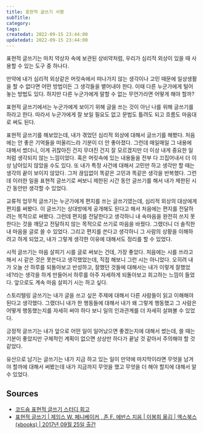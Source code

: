 ```yaml
---
title: 표현적 글쓰기 서평
subTitle:
category:
tags:
createdat: 2022-09-15 23:44:00
updatedat: 2022-09-15 23:44:00
---
```


표현적 글쓰기는 마치 약상자 속에 보관된 상비약처럼, 우리가 심리적 외상이 있을 때
사용할 수 있는 도구 중 하나다.  

만약에 내가 심리적 외상같은 머릿속에서 떠나가지 않는 생각이나 고민 때문에
일상생활을 할 수 없다면 어떤 방법이든 그 생각들을 뱉어내야 한다. 이때 다른
누군가에게 털어놓는 방법도 있다. 하지만 다른 누군가에게 말할 수 없는 무언가라면
어떻게 해야 할까?  

표현적 글쓰기에서는 누군가에게 보이기 위해 글을 쓰는 것이 아닌 나를 위해
글쓰기를 하라고 한다. 따라서 누군가에게 잘 보일 필요도 없고 문법도 틀려도 되고
흐름도 마음대로 써도 된다.  

표현적 글쓰기를 해보았는데, 내가 겪었던 심리적 외상에 대해서 글쓰기를 해봤다.
처음에는 안 좋은 기억들을 떠올리느라 기분이 더 안 좋아졌다. 그런데 매일매일 그
내용에 대해서 썼더니, 이게 귀찮아진 건지 무뎌진 건지 잘 모르겠지만 더 이상 내게
중요한 일처럼 생각되지 않는 느낌이었다. 혹은 머릿속에 있는 내용들을 전부 다
끄집어내서 더 이상 남아있지 않았을 수도 있다. 또 내가 특정 사건에 대해서
고민만 하고 생각만 할 때는 생각의 끝이 보이지 않았다. 그저 끊임없이 똑같은 고민과
똑같은 생각을 반복했다. 그런데 이러한 일을 표현적 글쓰기로 써보니 제한된
시간 동안 글쓰기를 해서 내가 제한된 시간 동안만 생각할 수 있었다.  

교류적 업무적 글쓰기는 누군가에게 편지를 쓰는 글쓰기였는데, 심리적 외상의
대상에게 편지를 써봤다. 이 글쓰기는 상대방에게 공개해도 된다고 해서 처음에는
편지를 전달하려는 목적으로 써봤다. 그런데 편지를 전달한다고 생각하니 내 속마음을
완전히 쓰지 못한다는 것을 깨닫고 전달하지 않는 목적으로 쓰기로 마음을 바꿨다.
그랬더니 더 솔직한 내 마음을 글로 쓸 수 있었다. 그리고 편지를 쓴다고 생각하니 그
사람의 상황을 이해하려고 하게 되었고, 내가 그렇게 생각한 이유에 대해서도 정리를
할 수 있었다.  

시적 글쓰기는 마음 살피기 시를 글로 써보는 건데, 가장 좋았다. 처음에는 시를
쓰라고 해서 시 같은 것은 못쓴다고 생각했었는데, 직접 해보니 그런 시는 아니었다.
오히려 내가 오늘 산 하루를 되돌아보고 반성하고, 잘했던 것들에 대해서는 내가
이렇게 잘했었네?라는 생각을 하게 만들어서 하루를 아주 자세하게 되돌아보고
회고하는 느낌이 들었다. 앞으로도 계속 마음 살피기 시는 하고 싶다.  

스토리텔링 글쓰기는 내가 글을 쓰고 싶은 주제에 대해서 다른 사람들이 읽고
이해해야 된다고 생각했다. 그랬더니 내가 한 행동들에 대해서 내가 왜 그렇게
행동했고 그 사람은 어떻게 행동했는지를 자세히 써야 하다 보니 일의 인과관계를 더
자세히 살펴볼 수 있었다.  

긍정적 글쓰기는 내가 앞으로 어떤 일이 일어났으면 좋겠는지에 대해서 썼는데, 쓸
때는 기분이 좋았지만 구체적인 계획이 없으면 상상만 하다가 끝날 것 같아서
주의해야 할 것 같았다.  

유산으로 남기는 글쓰기는 내가 지금 하고 있는 일이 만약에 마지막이라면 무엇을
남겨야 할까에 대해서 써봤는데 내가 지금까지 무엇을 했고 무엇을 더 해야 할지에
대해서 알 수 있었다.

## Sources

* [코드숨 표현적 글쓰기 스터디 회고](https://hannut91.github.io/retrospective/codesoom/expressive-writing)
* [표현적 글쓰기 \| 제임스 W. 페니베이커 , 존 F. 에반스 지음 \| 이봉희 옮김 \| 엑스북스(xbooks) \| 2017년 09월 25일 출간](http://www.kyobobook.co.kr/product/detailViewKor.laf?ejkGb=KOR&mallGb=KOR&barcode=9791186846216&orderClick=LAG&Kc=)

